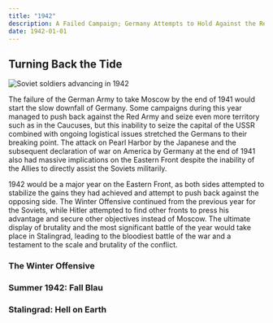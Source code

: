 ```yaml
---
title: "1942"
description: A Failed Campaign; Germany Attempts to Hold Against the Red Army and Push Forward Again
date: 1942-01-01
---
```


## Turning Back the Tide

![Soviet soldiers advancing in 1942](https://images.immediate.co.uk/production/volatile/sites/7/2021/12/AKG185619sml-8b1e414.png?quality=90&webp=true&resize=1000,667)

The failure of the German Army to take Moscow by the end of 1941 would start the slow downfall of Germany. Some campaigns during this year managed to push back against the Red Army and seize even more territory such as in the Caucuses, but this inability to seize the capital of the USSR combined with ongoing logistical issues stretched the Germans to their breaking point. The attack on Pearl Harbor by the Japanese and the subsequent declaration of war on America by Germany at the end of 1941 also had massive implications on the Eastern Front despite the inability of the Allies to directly assist the Soviets militarily.

1942 would be a major year on the Eastern Front, as both sides attempted to stabilize the gains they had achieved and attempt to push back against the opposing side. The Winter Offensive continued from the previous year for the Soviets, while Hitler attempted to find other fronts to press his advantage and secure other objectives instead of Moscow. The ultimate display of brutality and the most significant battle of the year would take place in Stalingrad, leading to the bloodiest battle of the war and a testament to the scale and brutality of the conflict.

### The Winter Offensive



### Summer 1942: Fall Blau



### Stalingrad: Hell on Earth